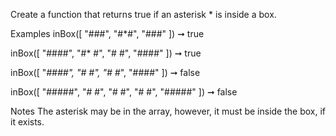 Create a function that returns true if an asterisk * is inside a box.

Examples
inBox([
  "###",
  "#*#",
  "###"
]) ➞ true

inBox([
  "####",
  "#* #",
  "#  #",
  "####"
]) ➞ true

inBox([
  "*####",
  "# #",
  "#  #*",
  "####"
]) ➞ false

inBox([
  "#####",
  "#   #",
  "#   #",
  "#   #",
  "#####"
]) ➞ false

Notes
The asterisk may be in the array, however, it must be inside the box, if it exists.